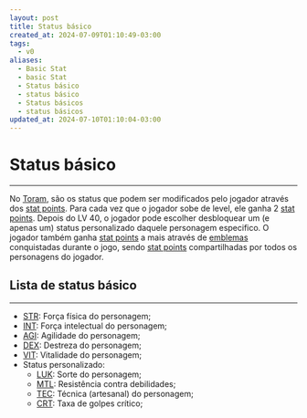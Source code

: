 ```yaml
---
layout: post
title: Status básico
created_at: 2024-07-09T01:10:49-03:00
tags:
  - v0
aliases:
  - Basic Stat
  - basic Stat
  - Status básico
  - status básico
  - Status básicos
  - status básicos
updated_at: 2024-07-10T01:10:04-03:00
---
```

# Status básico
---
No [Toram](_draft/2024/07/2024-07-06-Toram.md), são os status que podem ser modificados pelo jogador através dos [stat points](_insight/2024/07/2024-07-09-Toram_stat%20points.md). Para cada vez que o jogador sobe de level, ele ganha 2 [stat points](_insight/2024/07/2024-07-09-Toram_stat%20points.md). Depois do LV 40, o jogador pode escolher desbloquear um (e apenas um) status personalizado daquele personagem especifico. O jogador também ganha [stat points](_insight/2024/07/2024-07-09-Toram_stat%20points.md) a mais através de [emblemas](_insight/2024/07/2024-07-09-Toram_emblemas.md) conquistadas durante o jogo, sendo [stat points](_insight/2024/07/2024-07-09-Toram_stat%20points.md) compartilhadas por todos os personagens do jogador.
## Lista de status básico
---
- [STR](api/2024/07/2024-07-09-Toram_STR.md): Força física do personagem;
- [INT](api/2024/07/2024-07-09-Toram_INT.md): Força intelectual do personagem;
- [AGI](_insight/2024/07/2024-07-09-Toram_AGI.md): Agilidade do personagem; 
- [DEX](_insight/2024/07/2024-07-09-Toram_DEX.md): Destreza do personagem; 
- [VIT](_insight/2024/07/2024-07-09-Toram_VIT.md): Vitalidade do personagem;
- Status personalizado:
	- [LUK](_insight/2024/07/2024-07-09-Toram_LUK.md): Sorte do personagem;
	- [MTL](_insight/2024/07/2024-07-09-Toram_MTL.md): Resistência contra debilidades;
	- [TEC](_insight/2024/07/2024-07-09-Toram_TEC.md): Técnica (artesanal) do personagem;
	- [CRT](_insight/2024/07/2024-07-09-Toram_CRT.md): Taxa de golpes crítico;
